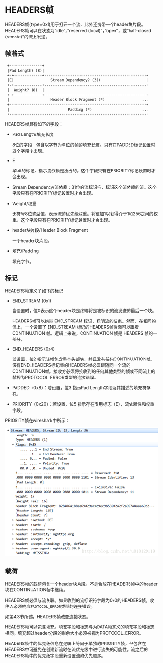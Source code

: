 # HEADERS帧

HEADERS帧(type=0x1)用于打开一个流，此外还携带一个header块片段。HEADERS帧可以在状态为”idle”，”reserved (local)”，”open”，或”half-closed (remote)”的流上发送。

## 帧格式

```
 +---------------+
 |Pad Length? (8)|
 +-+-------------+-----------------------------------------------+
 |E|                 Stream Dependency? (31)                     |
 +-+-------------+-----------------------------------------------+
 |  Weight? (8)  |
 +-+-------------+-----------------------------------------------+
 |                   Header Block Fragment (*)                 ...
 +---------------------------------------------------------------+
 |                           Padding (*)                       ...
 +---------------------------------------------------------------+
```

HEADERS帧具有如下的字段：

- Pad Length/填充长度

  8位的字段，包含以字节为单位的帧的填充长度。只有在PADDED标记设置时这个字段才出现。

- E

  单bit的标记，指示流依赖是独占的。这个字段只有在PRIORITY标记设置时才会出现。

- Stream Dependency/流依赖：31位的流标识符，标识这个流依赖的流。这个字段只有在PRIORITY标记设置时才会出现。

- Weight/权重

  无符号8位整型值，表示流的优先级权重。将值加1以获得介于1和256之间的权重。这个字段只有在PRIORITY标记设置时才会出现。

- header块片段/Header Block Fragment

  一个header块片段。

- 填充/Padding

  填充字节。 

## 标记

HEADERS帧定义了如下的标记：

- END_STREAM (0x1)

  当设置时，位0表示这个header块是终端将是被标识的流发送的最后一个块。

  HEADERS帧可以携带 END_STREAM 标记，标明流的结束。然而，在相同的流上，一个设置了 END_STREAM 标记的HEADERS帧后面可以跟着 CONTINUATION 帧。逻辑上来说，CONTINUATION 帧是 HEADERS 帧的一部分。

- END_HEADERS (0x4)

  若设置，位2 指示该帧包含整个头部块，并且没有任何CONTINUATION帧。没有END_HEADERS标记集的HEADERS帧必须跟随同一个流的CONTINUATION帧。接收方必须将接收到的任何其他类型的帧或不同流上的帧视为PROTOCOL_ERROR类型的连接错误。

- PADDED（0x8）：若设置，位3 指示Pad Length字段及其描述的填充符存在。
- PRIORITY（0x20）：若设置，位5 指示存在专用标志（E），流依赖性和权重字段。

PRIORITY帧在wireshark中所示：

![](images/header.png)

## 载荷

HEADERS帧的载荷包含一个header块片段。不适合放在HEADERS帧中的header块在CONTINUATION帧中继续。

HEADERS帧必须与流关联。如果收到的流标识符字段为0x0的HEADERS帧，收件人必须响应`PROTOCOL_ERROR`类型的连接错误。

如第4.3节所述，HEADERS帧改变连接状态。

HEADERS帧可以包含填充。填充字段和标志与为DATA帧定义的填充字段和标志相同。填充超过header分段的剩余大小必须被视为PROTOCOL_ERROR。

HEADERS帧中的优先级信息在逻辑上等同于单独的PRIORITY帧，但包含在HEADERS中可避免在创建新流时在流优先级中进行流失的可能性。流之后的HEADERS帧中的优先级字段重新设置流的优先顺序。

